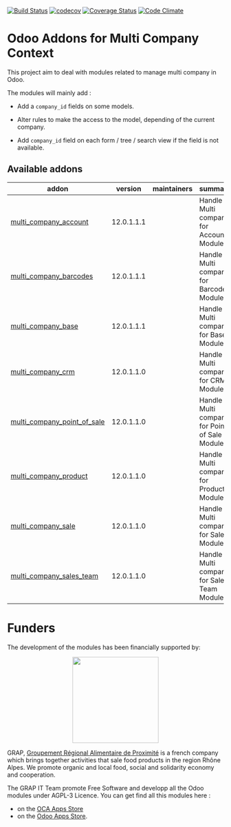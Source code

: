 [![Build Status](https://travis-ci.org/odoo-cae/odoo-addons-multi-company.svg?branch=12.0)](https://travis-ci.org/odoo-cae/odoo-addons-multi-company)
[![codecov](https://codecov.io/gh/odoo-cae/odoo-addons-multi-company/branch/12.0/graph/badge.svg)](https://codecov.io/gh/odoo-cae/odoo-addons-multi-company)
[![Coverage Status](https://coveralls.io/repos/github/odoo-cae/odoo-addons-multi-company/badge.svg?branch=12.0)](https://coveralls.io/github/odoo-cae/odoo-addons-multi-company?branch=12.0)
[![Code Climate](https://codeclimate.com/github/odoo-cae/odoo-addons-multi-company/badges/gpa.svg)](https://codeclimate.com/github/odoo-cae/odoo-addons-multi-company)


Odoo Addons for Multi Company Context
=====================================

This project aim to deal with modules related to manage multi company in Odoo.

The modules will mainly add :

* Add a ```company_id``` fields on some models.

* Alter rules to make the access to the model, depending of the current company.

* Add ```company_id``` field on each form / tree / search view if the field
  is not available.

[//]: # (addons)

Available addons
----------------
addon | version | maintainers | summary
--- | --- | --- | ---
[multi_company_account](multi_company_account/) | 12.0.1.1.1 |  | Handle Multi company for Account Module
[multi_company_barcodes](multi_company_barcodes/) | 12.0.1.1.1 |  | Handle Multi company for Barcodes Module
[multi_company_base](multi_company_base/) | 12.0.1.1.1 |  | Handle Multi company for Base Module
[multi_company_crm](multi_company_crm/) | 12.0.1.1.0 |  | Handle Multi company for CRM Module
[multi_company_point_of_sale](multi_company_point_of_sale/) | 12.0.1.1.0 |  | Handle Multi company for Point of Sale Module
[multi_company_product](multi_company_product/) | 12.0.1.1.0 |  | Handle Multi company for Product Module
[multi_company_sale](multi_company_sale/) | 12.0.1.1.0 |  | Handle Multi company for Sale Module
[multi_company_sales_team](multi_company_sales_team/) | 12.0.1.1.0 |  | Handle Multi company for Sales Team Module

[//]: # (end addons)

# Funders

The development of the modules has been financially supported by:

<p align="center">
   <img src="http://www.grap.coop/wp-content/uploads/2016/11/GRAP.png" width="200"/>
</p>

GRAP, [Groupement Régional Alimentaire de Proximité](http://www.grap.coop) is a
french company which brings together activities that sale food products in the
region Rhône Alpes. We promote organic and local food, social and solidarity
economy and cooperation.

The GRAP IT Team promote Free Software and developp all the Odoo modules under
AGPL-3 Licence. You can get find all this modules here :
* on the [OCA Apps Store](https://odoo-community.org/shop?&search=GRAP)
* on the [Odoo Apps Store](https://www.odoo.com/apps/modules/browse?author=GRAP).

